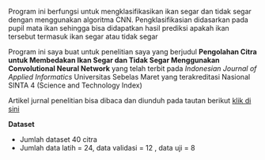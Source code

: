 Program ini berfungsi untuk mengklasifikasikan ikan segar dan tidak segar dengan menggunakan algoritma CNN. Pengklasifikasian didasarkan pada pupil mata ikan sehingga bisa didapatkan hasil prediksi apakah ikan tersebut termasuk ikan segar atau tidak segar

Program ini saya buat untuk penelitian saya yang berjudul **Pengolahan Citra untuk Membedakan Ikan Segar dan Tidak Segar Menggunakan Convolutional Neural Network** yang telah terbit pada *Indonesian Journal of Applied Informatics* Universitas Sebelas Maret yang terakreditasi Nasional SINTA 4 (Science and Technology Index)

Artikel jurnal penelitian bisa dibaca dan diunduh pada tautan berikut [klik di sini](https://jurnal.uns.ac.id/ijai/article/view/41770)

**Dataset**
* Jumlah dataset 40 citra
* Jumlah data latih = 24, data validasi = 12 , data uji = 8
